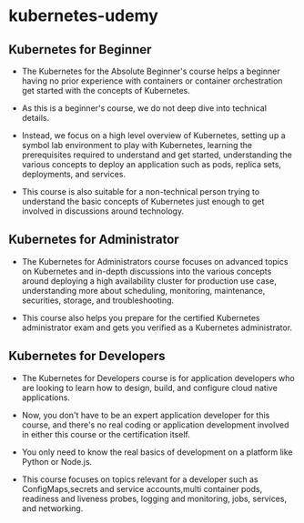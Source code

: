 # kubernetes-udemy

## Kubernetes for Beginner

- The Kubernetes for the Absolute Beginner's course helps a beginner having no prior experience with containers or container orchestration get started with the concepts of Kubernetes.

- As this is a beginner's course, we do not deep dive into technical details.

- Instead, we focus on a high level overview of Kubernetes, setting up a symbol lab environment to play with Kubernetes, learning the prerequisites required to understand and get started, understanding the various concepts to deploy an application such as pods, replica sets, deployments, and services.

- This course is also suitable for a non-technical person trying to understand the basic concepts of Kubernetes just enough to get involved in discussions around technology.

## Kubernetes for Administrator

- The Kubernetes for Administrators course focuses on advanced topics on Kubernetes and in-depth discussions into the various concepts around deploying a high availability cluster for production use case, understanding more about scheduling, monitoring, maintenance, securities, storage, and troubleshooting.

- This course also helps you prepare for the certified Kubernetes administrator exam and gets you verified as a Kubernetes administrator.

## Kubernetes for Developers

- The Kubernetes for Developers course is for application developers who are looking to learn how to design, build, and configure cloud native applications.

- Now, you don't have to be an expert application developer for this course, and there's no real coding or application development involved in either this course or the certification itself.

- You only need to know the real basics of development on a platform like Python or Node.js.

- This course focuses on topics relevant for a developer such as ConfigMaps,secrets and service accounts,multi container pods, readiness and liveness probes, logging and monitoring, jobs, services, and networking.